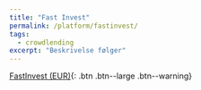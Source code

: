 ```yaml
---
title: "Fast Invest"
permalink: /platform/fastinvest/
tags:
  - crowdlending
excerpt: "Beskrivelse følger"
---
```


[FastInvest (EUR)](/go/fastinvest/){: .btn .btn--large .btn--warning}
